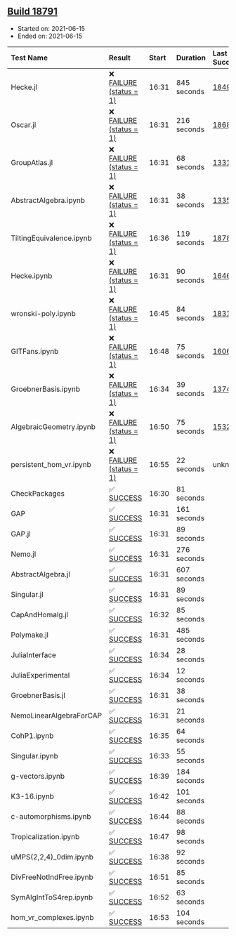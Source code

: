 ## [Build 18791](https://oscarci.mathematik.uni-kl.de/job/oscar/18791/)

* Started on: 2021-06-15
* Ended on: 2021-06-15

| Test Name    | Result | Start | Duration | Last Success | First Failure |
|:-------------|:-------|:------|:---------|:-------------|:--------------|
| Hecke.jl | ❌ [FAILURE (status = 1)](https://oscarci.mathematik.uni-kl.de/job/oscar/18791/artifact/logs/build-18791/Hecke.jl.log) | 16:31 | 845 seconds | [18490](https://oscarci.mathematik.uni-kl.de/job/oscar/18490/) | [18491](https://oscarci.mathematik.uni-kl.de/job/oscar/18491/) |
| Oscar.jl | ❌ [FAILURE (status = 1)](https://oscarci.mathematik.uni-kl.de/job/oscar/18791/artifact/logs/build-18791/Oscar.jl.log) | 16:31 | 216 seconds | [18684](https://oscarci.mathematik.uni-kl.de/job/oscar/18684/) | [18685](https://oscarci.mathematik.uni-kl.de/job/oscar/18685/) |
| GroupAtlas.jl | ❌ [FAILURE (status = 1)](https://oscarci.mathematik.uni-kl.de/job/oscar/18791/artifact/logs/build-18791/GroupAtlas.jl.log) | 16:31 | 68 seconds | [13311](https://oscarci.mathematik.uni-kl.de/job/oscar/13311/) | [13312](https://oscarci.mathematik.uni-kl.de/job/oscar/13312/) |
| AbstractAlgebra.ipynb | ❌ [FAILURE (status = 1)](https://oscarci.mathematik.uni-kl.de/job/oscar/18791/artifact/logs/build-18791/AbstractAlgebra.ipynb.log) | 16:31 | 38 seconds | [13355](https://oscarci.mathematik.uni-kl.de/job/oscar/13355/) | [13356](https://oscarci.mathematik.uni-kl.de/job/oscar/13356/) |
| TiltingEquivalence.ipynb | ❌ [FAILURE (status = 1)](https://oscarci.mathematik.uni-kl.de/job/oscar/18791/artifact/logs/build-18791/TiltingEquivalence.ipynb.log) | 16:36 | 119 seconds | [18789](https://oscarci.mathematik.uni-kl.de/job/oscar/18789/) | [18790](https://oscarci.mathematik.uni-kl.de/job/oscar/18790/) |
| Hecke.ipynb | ❌ [FAILURE (status = 1)](https://oscarci.mathematik.uni-kl.de/job/oscar/18791/artifact/logs/build-18791/Hecke.ipynb.log) | 16:31 | 90 seconds | [16463](https://oscarci.mathematik.uni-kl.de/job/oscar/16463/) | [16464](https://oscarci.mathematik.uni-kl.de/job/oscar/16464/) |
| wronski-poly.ipynb | ❌ [FAILURE (status = 1)](https://oscarci.mathematik.uni-kl.de/job/oscar/18791/artifact/logs/build-18791/wronski-poly.ipynb.log) | 16:45 | 84 seconds | [18314](https://oscarci.mathematik.uni-kl.de/job/oscar/18314/) | [18315](https://oscarci.mathematik.uni-kl.de/job/oscar/18315/) |
| GITFans.ipynb | ❌ [FAILURE (status = 1)](https://oscarci.mathematik.uni-kl.de/job/oscar/18791/artifact/logs/build-18791/GITFans.ipynb.log) | 16:48 | 75 seconds | [16068](https://oscarci.mathematik.uni-kl.de/job/oscar/16068/) | [16069](https://oscarci.mathematik.uni-kl.de/job/oscar/16069/) |
| GroebnerBasis.ipynb | ❌ [FAILURE (status = 1)](https://oscarci.mathematik.uni-kl.de/job/oscar/18791/artifact/logs/build-18791/GroebnerBasis.ipynb.log) | 16:34 | 39 seconds | [13748](https://oscarci.mathematik.uni-kl.de/job/oscar/13748/) | [13749](https://oscarci.mathematik.uni-kl.de/job/oscar/13749/) |
| AlgebraicGeometry.ipynb | ❌ [FAILURE (status = 1)](https://oscarci.mathematik.uni-kl.de/job/oscar/18791/artifact/logs/build-18791/AlgebraicGeometry.ipynb.log) | 16:50 | 75 seconds | [15322](https://oscarci.mathematik.uni-kl.de/job/oscar/15322/) | [15323](https://oscarci.mathematik.uni-kl.de/job/oscar/15323/) |
| persistent_hom_vr.ipynb | ❌ [FAILURE (status = 1)](https://oscarci.mathematik.uni-kl.de/job/oscar/18791/artifact/logs/build-18791/persistent_hom_vr.ipynb.log) | 16:55 | 22 seconds | unknown | unknown |
| CheckPackages | ✅ [SUCCESS](https://oscarci.mathematik.uni-kl.de/job/oscar/18791/artifact/logs/build-18791/CheckPackages.log) | 16:30 | 81 seconds |  |  |
| GAP | ✅ [SUCCESS](https://oscarci.mathematik.uni-kl.de/job/oscar/18791/artifact/logs/build-18791/GAP.log) | 16:31 | 161 seconds |  |  |
| GAP.jl | ✅ [SUCCESS](https://oscarci.mathematik.uni-kl.de/job/oscar/18791/artifact/logs/build-18791/GAP.jl.log) | 16:31 | 89 seconds |  |  |
| Nemo.jl | ✅ [SUCCESS](https://oscarci.mathematik.uni-kl.de/job/oscar/18791/artifact/logs/build-18791/Nemo.jl.log) | 16:31 | 276 seconds |  |  |
| AbstractAlgebra.jl | ✅ [SUCCESS](https://oscarci.mathematik.uni-kl.de/job/oscar/18791/artifact/logs/build-18791/AbstractAlgebra.jl.log) | 16:31 | 607 seconds |  |  |
| Singular.jl | ✅ [SUCCESS](https://oscarci.mathematik.uni-kl.de/job/oscar/18791/artifact/logs/build-18791/Singular.jl.log) | 16:31 | 89 seconds |  |  |
| CapAndHomalg.jl | ✅ [SUCCESS](https://oscarci.mathematik.uni-kl.de/job/oscar/18791/artifact/logs/build-18791/CapAndHomalg.jl.log) | 16:32 | 85 seconds |  |  |
| Polymake.jl | ✅ [SUCCESS](https://oscarci.mathematik.uni-kl.de/job/oscar/18791/artifact/logs/build-18791/Polymake.jl.log) | 16:31 | 485 seconds |  |  |
| JuliaInterface | ✅ [SUCCESS](https://oscarci.mathematik.uni-kl.de/job/oscar/18791/artifact/logs/build-18791/JuliaInterface.log) | 16:34 | 28 seconds |  |  |
| JuliaExperimental | ✅ [SUCCESS](https://oscarci.mathematik.uni-kl.de/job/oscar/18791/artifact/logs/build-18791/JuliaExperimental.log) | 16:34 | 12 seconds |  |  |
| GroebnerBasis.jl | ✅ [SUCCESS](https://oscarci.mathematik.uni-kl.de/job/oscar/18791/artifact/logs/build-18791/GroebnerBasis.jl.log) | 16:31 | 38 seconds |  |  |
| NemoLinearAlgebraForCAP | ✅ [SUCCESS](https://oscarci.mathematik.uni-kl.de/job/oscar/18791/artifact/logs/build-18791/NemoLinearAlgebraForCAP.log) | 16:31 | 21 seconds |  |  |
| CohP1.ipynb | ✅ [SUCCESS](https://oscarci.mathematik.uni-kl.de/job/oscar/18791/artifact/logs/build-18791/CohP1.ipynb.log) | 16:35 | 64 seconds |  |  |
| Singular.ipynb | ✅ [SUCCESS](https://oscarci.mathematik.uni-kl.de/job/oscar/18791/artifact/logs/build-18791/Singular.ipynb.log) | 16:33 | 55 seconds |  |  |
| g-vectors.ipynb | ✅ [SUCCESS](https://oscarci.mathematik.uni-kl.de/job/oscar/18791/artifact/logs/build-18791/g-vectors.ipynb.log) | 16:39 | 184 seconds |  |  |
| K3-16.ipynb | ✅ [SUCCESS](https://oscarci.mathematik.uni-kl.de/job/oscar/18791/artifact/logs/build-18791/K3-16.ipynb.log) | 16:42 | 101 seconds |  |  |
| c-automorphisms.ipynb | ✅ [SUCCESS](https://oscarci.mathematik.uni-kl.de/job/oscar/18791/artifact/logs/build-18791/c-automorphisms.ipynb.log) | 16:44 | 88 seconds |  |  |
| Tropicalization.ipynb | ✅ [SUCCESS](https://oscarci.mathematik.uni-kl.de/job/oscar/18791/artifact/logs/build-18791/Tropicalization.ipynb.log) | 16:47 | 98 seconds |  |  |
| uMPS(2,2,4)_0dim.ipynb | ✅ [SUCCESS](https://oscarci.mathematik.uni-kl.de/job/oscar/18791/artifact/logs/build-18791/uMPS-2-2-4-_0dim.ipynb.log) | 16:38 | 92 seconds |  |  |
| DivFreeNotIndFree.ipynb | ✅ [SUCCESS](https://oscarci.mathematik.uni-kl.de/job/oscar/18791/artifact/logs/build-18791/DivFreeNotIndFree.ipynb.log) | 16:51 | 85 seconds |  |  |
| SymAlgIntToS4rep.ipynb | ✅ [SUCCESS](https://oscarci.mathematik.uni-kl.de/job/oscar/18791/artifact/logs/build-18791/SymAlgIntToS4rep.ipynb.log) | 16:52 | 63 seconds |  |  |
| hom_vr_complexes.ipynb | ✅ [SUCCESS](https://oscarci.mathematik.uni-kl.de/job/oscar/18791/artifact/logs/build-18791/hom_vr_complexes.ipynb.log) | 16:53 | 104 seconds |  |  |
